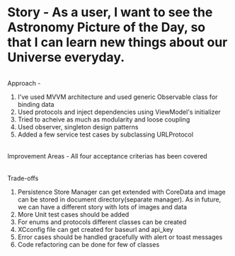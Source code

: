 # Story - As a user, I want to see the Astronomy Picture of the Day, so that I can learn new things about our Universe everyday.
###### 

Approach - 
1. I've used MVVM architecture and used generic Observable class for binding data
2. Used protocols and inject dependencies using ViewModel's initializer
3. Tried to acheive as much as modularity and loose coupling 
4. Used observer, singleton design patterns
5. Added a few service test cases by subclassing URLProtocol

######

Improvement Areas - All four acceptance criterias has been covered

######

Trade-offs
1. Persistence Store Manager can get extended with CoreData and image can be stored in document directory(separate manager). As in future, we can have a different story with lots of images and data
2. More Unit test cases should be added
3. For enums and protocols different classes can be created
4. XCconfig file can get created for baseurl and api_key
5. Error cases should be handled gracefully with alert or toast messages
6. Code refactoring can be done for few of classes 
